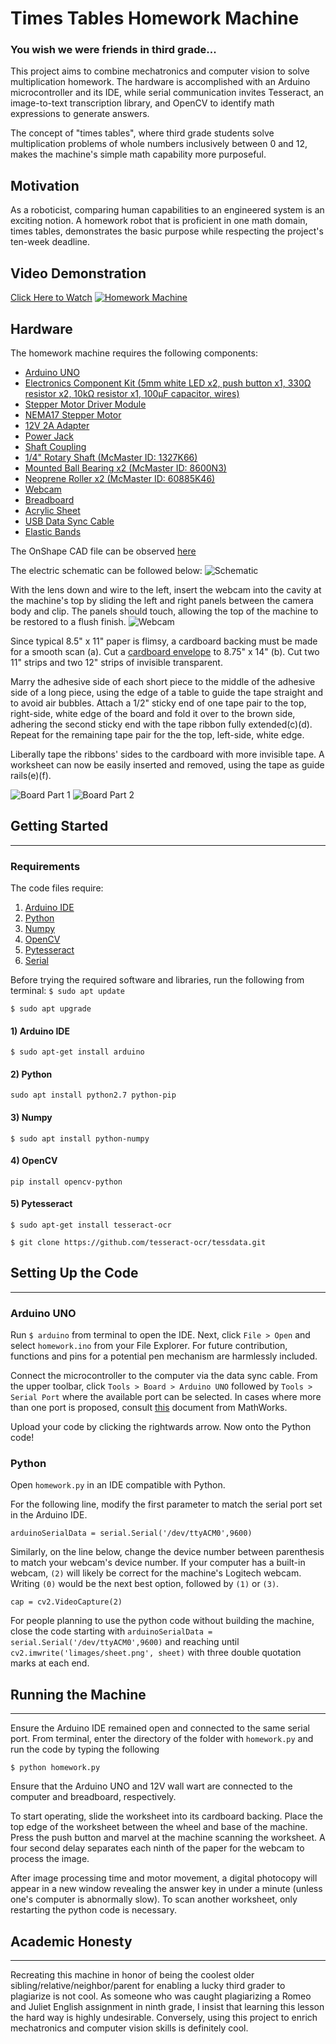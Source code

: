 # Times Tables Homework Machine
### You wish we were friends in third grade...
This project aims to combine mechatronics and computer vision to solve multiplication homework. The hardware is accomplished with an Arduino microcontroller and its IDE, while serial communication invites Tesseract, an image-to-text transcription library, and OpenCV to identify math expressions to generate answers.

The concept of "times tables", where third grade students solve multiplication problems of whole numbers inclusively between 0 and 12, makes the machine's simple math capability more purposeful.

## Motivation
As a roboticist, comparing human capabilities to an engineered system is an exciting notion. A homework robot that is proficient in one math domain, times tables, demonstrates the basic purpose while respecting the project's ten-week deadline.

## Video Demonstration
[Click Here to Watch](https://youtu.be/Hddqjd6f_dk)
[![Homework Machine](README-images/tthumb.png)](https://youtu.be/Hddqjd6f_dk "HW Machine")

## Hardware
The homework machine requires the following components:
* [Arduino UNO](https://store.arduino.cc/usa/arduino-uno-rev3)
* [Electronics Component Kit (5mm white LED x2, push button x1, 330Ω resistor x2, 10kΩ resistor x1, 100µF capacitor, wires)](https://www.amazon.com/REXQualis-Electronics-tie-Points-Breadboard-Potentiometer/dp/B073ZC68QG/ref=sr_1_9?dchild=1&keywords=rexqualis+arduino+kit&qid=1584594090&sr=8-9)
* [Stepper Motor Driver Module](https://amzn.to/37S7ufj)
* [NEMA17 Stepper Motor](https://amzn.to/2M3aJK2)
* [12V 2A Adapter](https://amzn.to/2nbdZ8n)
* [Power Jack](https://amzn.to/2OW3DWC)
* [Shaft Coupling](https://www.amazon.com/OctagonStar-Flexible-Couplings-Printer-Machine%EF%BC%882PCS%EF%BC%89/dp/B01HBPHSII/ref=sr_1_3?dchild=1&keywords=shaft+coupling+5mm+to+8mm&qid=1584594823&s=industrial&sr=1-3)
* [1/4" Rotary Shaft (McMaster ID: 1327K66)](https://www.mcmaster.com/catalog/126/1215)
* [Mounted Ball Bearing x2 (McMaster ID: 8600N3)](https://www.mcmaster.com/catalog/126/1301)
* [Neoprene Roller x2 (McMaster ID: 60885K46)](https://www.mcmaster.com/neoprene-drive-rollers)
* [Webcam](https://www.amazon.com/Logitech-Desktop-Widescreen-Calling-Recording/dp/B004FHO5Y6/ref=sr_1_6?dchild=1&keywords=logitech%2Bwebcam&qid=1584595653&sr=8-6&th=1)
* [Breadboard](https://www.adafruit.com/product/1609?gclid=Cj0KCQjwjcfzBRCHARIsAO-1_OrQTzhX2WaTKdnYtrHBQo3Nnivnxj5o6QlpwLbMttXioLWDhPVB_28aAjgyEALw_wcB)
* [Acrylic Sheet](https://www.jpplus.com/black-2025-extruded-acrylic?utm_source=google_shopping&m=Configurable&selected=1702&aid=1702&utm_term=&utm_source=adwords&utm_medium=ppc&utm_campaign=Shopping_CatchAll&hsa_mt=&hsa_ver=3&hsa_ad=108831781997&hsa_kw=&hsa_tgt=pla-296303633664&hsa_cam=639709174&hsa_src=g&hsa_net=adwords&hsa_acc=1076321572&hsa_grp=31980320237&gclid=Cj0KCQjwjcfzBRCHARIsAO-1_Op7FamTI0zij0-0sL7t-SXxaGU5ITJec31Pwk3zY49M9hEFP6g1mT8aAsLhEALw_wcB)
* [USB Data Sync Cable](https://www.amazon.com/Data-Sync-Cable-Arduino-Microcontroller/dp/B01N9IP8LF/ref=sr_1_1?dchild=1&keywords=arduino+usb+cable&qid=1584604166&sr=8-1)
* [Elastic Bands]()

The OnShape CAD file can be observed [here](https://cad.onshape.com/documents/e09e76b4f833341c4c3c8517/w/754831baab1776df0b796de7/e/441ad980f98b0663906cd54d)

The electric schematic can be followed below:
![Schematic](README-images/schem.png)

With the lens down and wire to the left, insert the webcam into the cavity at the machine's top by sliding the left and right panels between the camera body and clip. The panels should touch, allowing the top of the machine to be restored to a flush finish.
![Webcam](README-images/webcam.jpg)

Since typical 8.5" x 11" paper is flimsy, a cardboard backing must be made for a smooth scan (a). Cut a [cardboard envelope](https://www.amazon.com/Quality-Park-Extra-Rigid-Fiberboard-64014/dp/B0006VPH60/ref=sr_1_2?dchild=1&keywords=cardboard+envelope&qid=1584608015&sr=8-2) to 8.75" x 14" (b). Cut two 11" strips and two 12" strips of invisible transparent.

Marry the adhesive side of each short piece to the middle of the adhesive side of a long piece, using the edge of a table to guide the tape straight and to avoid air bubbles. Attach a 1/2" sticky end of one tape pair to the top, right-side, white edge of the board and fold it over to the brown side, adhering the second sticky end with the tape ribbon fully extended(c)(d). Repeat for the remaining tape pair for the the top, left-side, white edge.

Liberally tape the ribbons' sides to the cardboard with more invisible tape. A worksheet can now be easily inserted and removed, using the tape as guide rails(e)(f).

![Board Part 1](README-images/board1.jpg)
![Board Part 2](README-images/board2.jpg)

## Getting Started
---
### Requirements
The code files require:

1. [Arduino IDE](https://www.arduino.cc/en/main/software)
2. [Python](https://www.python.org/downloads/)
3. [Numpy](https://scipy.org/install.html)
4. [OpenCV](https://opencv.org/releases/)
5. [Pytesseract](https://tesseract-ocr.github.io/tessdoc/Downloads)
6. [Serial](https://pypi.python.org/pypi/pyserial)

Before trying the required software and libraries, run the following from terminal:
`$ sudo apt update`

`$ sudo apt upgrade`
#### 1) Arduino IDE
`$ sudo apt-get install arduino`
#### 2) Python
`sudo apt install python2.7 python-pip`
#### 3) Numpy
`$ sudo apt install python-numpy`
#### 4) OpenCV
`pip install opencv-python`
#### 5) Pytesseract
`$ sudo apt-get install tesseract-ocr`

`$ git clone https://github.com/tesseract-ocr/tessdata.git`
## Setting Up the Code
---
### Arduino UNO
Run `$ arduino` from terminal to open the IDE. Next, click `File > Open` and select `homework.ino` from your File Explorer. For future contribution, functions and pins for a potential pen mechanism are harmlessly included.

Connect the microcontroller to the computer via the data sync cable. From the upper toolbar, click `Tools > Board > Arduino UNO` followed by `Tools > Serial Port` where the available port can be selected. In cases where more than one port is proposed, consult [this](https://www.mathworks.com/help/supportpkg/arduinoio/ug/find-arduino-port-on-windows-mac-and-linux.html) document from MathWorks.

Upload your code by clicking the rightwards arrow. Now onto the Python code!
### Python
Open `homework.py` in an IDE compatible with Python.

For the following line, modify the first parameter to match the serial port set in the Arduino IDE.

`arduinoSerialData = serial.Serial('/dev/ttyACM0',9600)`

Similarly, on the line below, change the device number between parenthesis to match your webcam's device number. If your computer has a built-in webcam, `(2)` will likely be correct for the machine's Logitech webcam. Writing `(0)` would be the next best option, followed by `(1)` or `(3)`.

`cap = cv2.VideoCapture(2)`

For people planning to use the python code without building the machine, close the code starting with `arduinoSerialData = serial.Serial('/dev/ttyACM0',9600)` and reaching until `cv2.imwrite('limages/sheet.png', sheet)` with three double quotation marks at each end.

## Running the Machine
---
Ensure the Arduino IDE remained open and connected to the same serial port. From terminal, enter the directory of the folder with `homework.py` and run the code by typing the following

`$ python homework.py`

Ensure that the Arduino UNO and 12V wall wart are connected to the computer and breadboard, respectively.

To start operating, slide the worksheet into its cardboard backing. Place the top edge of the worksheet between the wheel and base of the machine. Press the push button and marvel at the machine scanning the worksheet. A four second delay separates each ninth of the paper for the webcam to process the image.

After image processing time and motor movement, a digital photocopy will appear in a new window revealing the answer key in under a minute (unless one's computer is abnormally slow). To scan another worksheet, only restarting the python code is necessary.

## Academic Honesty
---
Recreating this machine in honor of being the coolest older sibling/relative/neighbor/parent for enabling a lucky third grader to plagiarize is not cool. As someone who was caught plagiarizing a Romeo and Juliet English assignment in ninth grade, I insist that learning this lesson the hard way is highly undesirable. Conversely, using this project to enrich mechatronics and computer vision skills is definitely cool.
